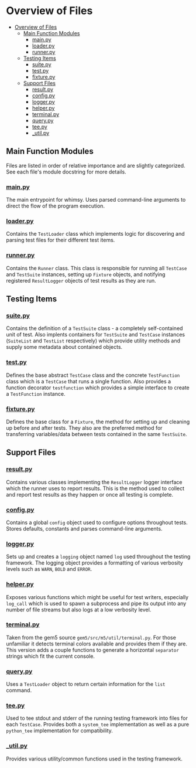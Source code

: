 # Overview of Files

* [Overview of Files](#overview-of-files)
  * [Main Function Modules](#main-function-modules)
     * [<a href="main.py">main.py</a>](#mainpy)
     * [<a href="loader.py">loader.py</a>](#loaderpy)
     * [<a href="runner.py">runner.py</a>](#runnerpy)
  * [Testing Items](#testing-items)
     * [<a href="suite.py">suite.py</a>](#suitepy)
     * [<a href="test.py">test.py</a>](#testpy)
     * [<a href="fixture.py">fixture.py</a>](#fixturepy)
  * [Support Files](#support-files)
     * [<a href="result.py">result.py</a>](#resultpy)
     * [<a href="config.py">config.py</a>](#configpy)
     * [<a href="logger.py">logger.py</a>](#loggerpy)
     * [<a href="helper.py">helper.py</a>](#helperpy)
     * [<a href="terminal.py">terminal.py</a>](#terminalpy)
     * [<a href="query.py">query.py</a>](#querypy)
     * [<a href="tee.py">tee.py</a>](#teepy)
     * [<a href="_util.py">_util.py</a>](#_utilpy)


## Main Function Modules

Files are listed in order of relative importance and are slightly categorized.
See each file's module docstring for more details.


### [main.py](main.py)

The main entrypoint for whimsy. Uses parsed command-line arguments to direct
the flow of the program execution.


### [loader.py](loader.py)

Contains the `TestLoader` class which implements logic for discovering and
parsing test files for their different test items.


### [runner.py](runner.py)

Contains the `Runner` class. This class is responsible for running all
`TestCase` and `TestSuite` instances, setting up `Fixture` objects, and
notifying registered `ResultLogger` objects of test results as they are run.



## Testing Items

### [suite.py](suite.py)

Contains the definition of a `TestSuite` class - a completely self-contained
unit of test. Also implents containers for `TestSuite` and `TestCase` instances
(`SuiteList` and `TestList` respectively) which provide utility methods and
supply some metadata about contained objects.


### [test.py](test.py)

Defines the base abstract `TestCase` class and the concrete `TestFunction`
class which is a `TestCase` that runs a single function. Also provides
a function decorator `testfunction` which provides a simple interface to
create a `TestFunction` instance.


### [fixture.py](fixture.py)

Defines the base class for a `Fixture`, the method for setting up and cleaning
up before and after tests. They also are the preferred method for transferring
variables/data between tests contained in the same `TestSuite`.



## Support Files

### [result.py](result.py)

Contains various classes implementing the `ResultLogger` logger interface which
the runner uses to report results. This is the method used to collect and
report test results as they happen or once all testing is complete.


### [config.py](config.py)

Contains a global `config` object used to configure options throughout tests.
Stores defaults, constants and parses command-line arguments.


### [logger.py](logger.py)

Sets up and creates a `logging` object named `log` used throughout the testing
framework. The logging object provides a formatting of various verbosity levels
such as `WARN`, `BOLD` and `ERROR`.


### [helper.py](helper.py)

Exposes various functions which might be useful for test writers, especially
`log_call` which is used to spawn a subprocess and pipe its output into any
number of file streams but also logs at a low verbosity level.


### [terminal.py](terminal.py)

Taken from the gem5 source `gem5/src/m5/util/terminal.py`. For those unfamiliar
it detects terminal colors available and provides them if they are. This
version adds a couple functions to generate a horizontal `separator` strings
which fit the current console.


### [query.py](query.py)

Uses a `TestLoader` object to return certain information for the `list` command.


### [tee.py](tee.py)

Used to tee stdout and stderr of the running testing framework into files for
each `TestCase`. Provides both a `system_tee` implementation as well as a pure
`python_tee` implementation for compatibility.


### [_util.py](_util.py)

Provides various utility/common functions used in the testing framework.

